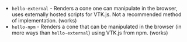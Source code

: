 - `hello-external` - Renders a cone one can manipulate in the browser, uses externally hosted scripts for VTK.js. Not a recommended method of implementation. (works)
- `hello-npm` - Renders a cone that can be manipulated in the browser (in more ways than `hello-external`) using VTK.js from npm. (works)
